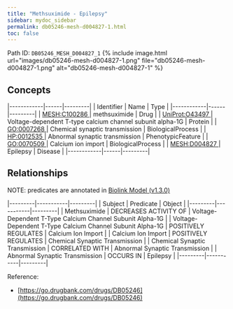 ```yaml
---
title: "Methsuximide - Epilepsy"
sidebar: mydoc_sidebar
permalink: db05246-mesh-d004827-1.html
toc: false 
---
```



Path ID: `DB05246_MESH_D004827_1`
{% include image.html url="images/db05246-mesh-d004827-1.png" file="db05246-mesh-d004827-1.png" alt="db05246-mesh-d004827-1" %}

## Concepts

|------------|------|---------|
| Identifier | Name | Type    |
|------------|------|---------|
| <a href="https://identifiers.org/MESH:C100286">MESH:C100286 </a> | methsuximide | Drug |
| <a href="https://identifiers.org/UniProt:O43497">UniProt:O43497 </a> | Voltage-dependent T-type calcium channel subunit alpha-1G | Protein |
| <a href="https://identifiers.org/GO:0007268">GO:0007268 </a> | Chemical synaptic transmission | BiologicalProcess |
| <a href="https://identifiers.org/HP:0012535">HP:0012535 </a> | Abnormal synaptic transmission | PhenotypicFeature |
| <a href="https://identifiers.org/GO:0070509">GO:0070509 </a> | Calcium ion import | BiologicalProcess |
| <a href="https://identifiers.org/MESH:D004827">MESH:D004827 </a> | Epilepsy | Disease |
|------------|------|---------|

## Relationships


NOTE: predicates are annotated in <a href="https://github.com/biolink/biolink-model/releases/tag/v1.3.0">Biolink Model (v1.3.0)</a>

|---------|-----------|---------|
| Subject | Predicate | Object  |
|---------|-----------|---------|
| Methsuximide | DECREASES ACTIVITY OF | Voltage-Dependent T-Type Calcium Channel Subunit Alpha-1G |
| Voltage-Dependent T-Type Calcium Channel Subunit Alpha-1G | POSITIVELY REGULATES | Calcium Ion Import |
| Calcium Ion Import | POSITIVELY REGULATES | Chemical Synaptic Transmission |
| Chemical Synaptic Transmission | CORRELATED WITH | Abnormal Synaptic Transmission |
| Abnormal Synaptic Transmission | OCCURS IN | Epilepsy |
|---------|-----------|---------|

Reference: 
  - [https://go.drugbank.com/drugs/DB05246](https://go.drugbank.com/drugs/DB05246)
